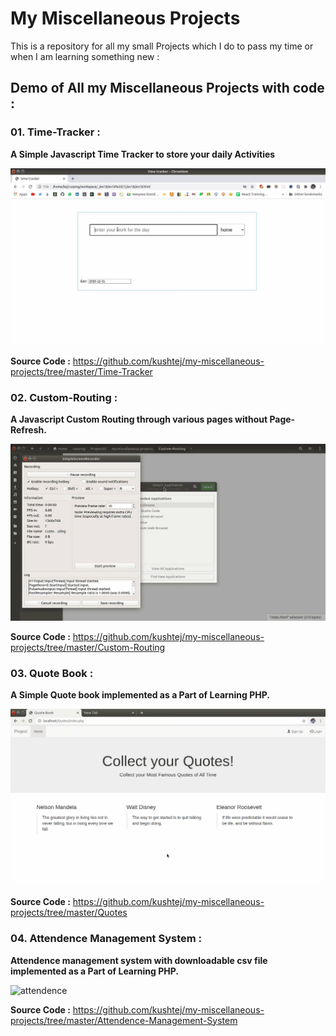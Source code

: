 # My Miscellaneous Projects

This is a repository for all my small Projects which I do to pass my time or when I am learning something new :

## Demo of All my Miscellaneous Projects with code :

### 01. Time-Tracker :
**A Simple Javascript Time Tracker to store your daily Activities**

![timetracker](Time-Tracker/preview.gif?raw=true " ")

**Source Code :** https://github.com/kushtej/my-miscellaneous-projects/tree/master/Time-Tracker


### 02. Custom-Routing :

**A Javascript Custom Routing through various pages without Page-Refresh.**

![Routing](Custom-Routing/preview.gif?raw=true " ")


**Source Code :** https://github.com/kushtej/my-miscellaneous-projects/tree/master/Custom-Routing

### 03. Quote Book :

**A Simple Quote book implemented as a Part of Learning PHP.**

![qoutebook](Quotes/preview.gif?raw=true " ")

**Source Code :** https://github.com/kushtej/my-miscellaneous-projects/tree/master/Quotes

### 04. Attendence Management System :

**Attendence management system with downloadable csv file implemented as a Part of Learning PHP.**

![attendence](Attendence-Management-System/preview.gif?raw=true " ")

**Source Code :** https://github.com/kushtej/my-miscellaneous-projects/tree/master/Attendence-Management-System
